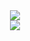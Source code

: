 <div align="center">
    <img src="https://github-readme-stats.vercel.app/api?username=eliasbenb&include_all_commits=trues&show_icons=true&count_private=true" />
</div>
<div align="center">
    <a href="https://spotify-github-profile.vercel.app/api/view?uid=00x7ee8wq8bffzl6or19h2n9r&redirect=true">
        <img src=https://spotify-github-profile.vercel.app/api/view?uid=00x7ee8wq8bffzl6or19h2n9r&cover_image=true&theme=novatorem />
    </a>
</div>
